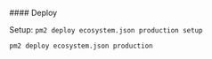 
#### Deploy

Setup: `pm2 deploy ecosystem.json production setup`

```
pm2 deploy ecosystem.json production
```
